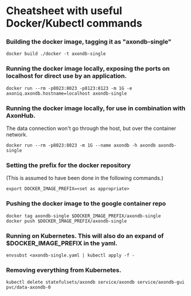 # Cheatsheet with useful Docker/Kubectl commands

### Building the docker image, tagging it as "axondb-single"
```
docker build ./docker -t axondb-single
```

### Running the docker image locally, exposing the ports on localhost for direct use by an application.
```
docker run --rm -p8023:8023 -p8123:8123 -m 1G -e axoniq.axondb.hostname=localhost axondb-single
```

### Running the docker image locally, for use in combination with AxonHub.
The data connection won't go through the host, but over the container network.
```
docker run --rm -p8023:8023 -m 1G --name axondb -h axondb axondb-single
```


### Setting the prefix for the docker repository
(This is assumed to have been done in the following commands.)
```
export DOCKER_IMAGE_PREFIX=<set as appropriate>
```

### Pushing the docker image to the google container repo
```
docker tag axondb-single $DOCKER_IMAGE_PREFIX/axondb-single
docker push $DOCKER_IMAGE_PREFIX/axondb-single
```

### Running on Kubernetes. This will also do an expand of $DOCKER_IMAGE_PREFIX in the yaml.
```
envsubst <axondb-single.yaml | kubectl apply -f -
```

### Removing everything from Kubernetes.
```
kubectl delete statefulsets/axondb service/axondb service/axondb-gui pvc/data-axondb-0
```

